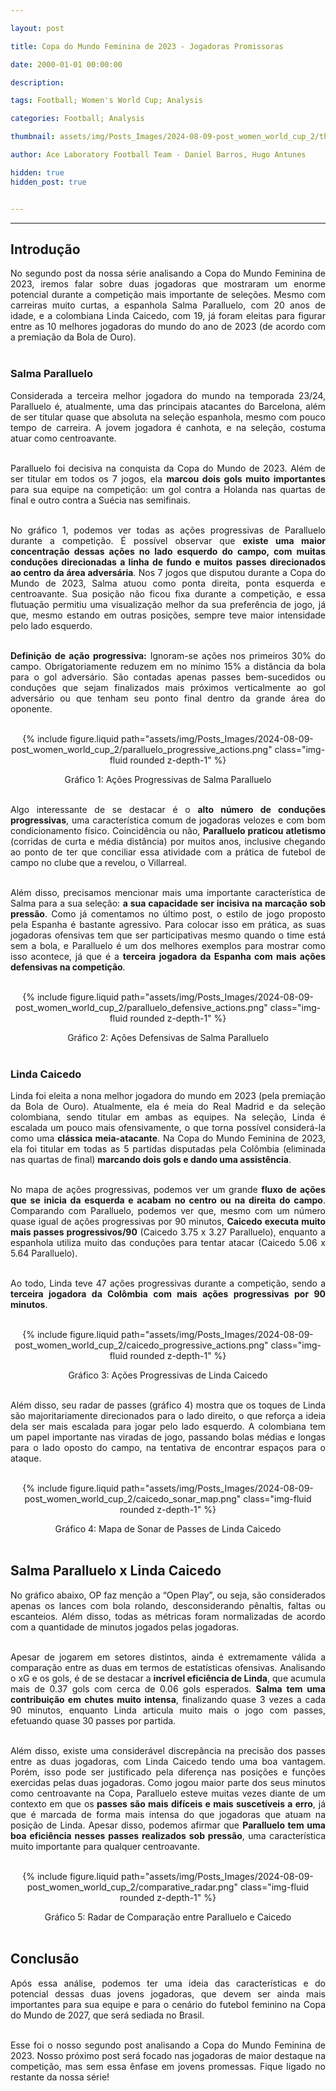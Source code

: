 ```yaml
---

layout: post

title: Copa do Mundo Feminina de 2023 - Jogadoras Promissoras

date: 2000-01-01 00:00:00

description:

tags: Football; Women's World Cup; Analysis

categories: Football; Analysis

thumbnail: assets/img/Posts_Images/2024-08-09-post_women_world_cup_2/thumb_women_world_cup.png

author: Ace Laboratory Football Team - Daniel Barros, Hugo Antunes

hidden: true
hidden_post: true


---
```


---


<h2><b>Introdução</b></h2>

  

<div  style="text-align: justify">

  
No segundo post da nossa série analisando a Copa do Mundo Feminina de 2023, iremos falar sobre duas jogadoras que mostraram um enorme potencial durante a competição mais importante de seleções. Mesmo com carreiras muito curtas, a espanhola Salma Paralluelo, com 20 anos de idade, e a colombiana Linda Caicedo, com 19, já foram eleitas para figurar entre as 10 melhores jogadoras do mundo do ano de 2023 (de acordo com a premiação da Bola de Ouro).<br/><br/>

  
<h3><b>Salma Paralluelo</b></h3>

Considerada a terceira melhor jogadora do mundo na temporada 23/24, Paralluelo é, atualmente, uma das principais atacantes do Barcelona, além de ser titular quase que absoluta na seleção espanhola, mesmo com pouco tempo de carreira. A jovem jogadora é canhota, e na seleção, costuma atuar como centroavante.
<br/><br/>

Paralluelo foi decisiva na conquista da Copa do Mundo de 2023. Além de ser titular em todos os 7 jogos, ela <b> marcou dois gols muito importantes</b> para sua equipe na competição: um gol contra a Holanda nas quartas de final e outro contra a Suécia nas semifinais. <br/><br/>

No gráfico 1, podemos ver todas as ações progressivas de Paralluelo durante a competição. É possível observar que <b>existe uma maior concentração dessas ações no lado esquerdo do campo, com muitas conduções direcionadas a linha de fundo e muitos passes direcionados ao centro da área adversária</b>. Nos 7 jogos que disputou durante a Copa do Mundo de 2023, Salma atuou como ponta direita, ponta esquerda e centroavante. Sua posição não ficou fixa durante a competição, e essa flutuação permitiu uma visualização melhor da sua preferência de jogo, já que, mesmo estando em outras posições, sempre teve maior intensidade pelo lado esquerdo.<br/><br/>


<b>Definição de ação progressiva:</b> Ignoram-se ações nos primeiros 30% do campo. Obrigatoriamente reduzem em no mínimo 15% a distância da bola para o gol adversário. São contadas apenas passes bem-sucedidos ou conduções que sejam finalizados mais próximos verticalmente ao gol adversário ou que tenham seu ponto final dentro da grande área do oponente. <br/><br/>

<div  style="width: 100%; margin: 0 auto; text-align: center;">

{% include figure.liquid path="assets/img/Posts_Images/2024-08-09-post_women_world_cup_2/paralluelo_progressive_actions.png" class="img-fluid rounded z-depth-1" %}

</div>

<center> Gráfico 1: Ações Progressivas de Salma Paralluelo <br/><br/></center>

Algo interessante de se destacar é o <b>alto número de conduções progressivas</b>, uma característica comum de jogadoras velozes e com bom condicionamento físico. Coincidência ou não, <b>Paralluelo praticou atletismo</b> (corridas de curta e média distância) por muitos anos, inclusive chegando ao ponto de ter que conciliar essa atividade com a prática de futebol de campo no clube que a revelou, o Villarreal. <br/><br/>

Além disso, precisamos mencionar mais uma importante característica de Salma para a sua seleção: <b>a sua capacidade ser incisiva na marcação sob pressão</b>. Como já comentamos no último post, o estilo de jogo proposto pela Espanha é bastante agressivo. Para colocar isso em prática, as suas jogadoras ofensivas tem que ser participativas mesmo quando o time está sem a bola, e Paralluelo é um dos melhores exemplos para mostrar como isso acontece, já que é a <b>terceira jogadora da Espanha com mais ações defensivas na competição</b>. <br/><br/>


<div  style="width: 100%; margin: 0 auto; text-align: center;">

{% include figure.liquid path="assets/img/Posts_Images/2024-08-09-post_women_world_cup_2/paralluelo_defensive_actions.png" class="img-fluid rounded z-depth-1" %}

</div>

<center> Gráfico 2: Ações Defensivas de Salma Paralluelo<br/><br/></center>



 
<h3> <b>Linda Caicedo </b></h3>

Linda foi eleita a nona melhor jogadora do mundo em 2023 (pela premiação da Bola de Ouro). Atualmente, ela é meia do Real Madrid e da seleção colombiana, sendo titular em ambas as equipes. Na seleção, Linda é escalada um pouco mais ofensivamente, o que torna possível considerá-la como uma <b>clássica meia-atacante</b>. Na Copa do Mundo Feminina de 2023, ela foi titular em todas as 5 partidas disputadas pela Colômbia (eliminada nas quartas de final) <b>marcando dois gols e dando uma assistência</b>. <br/><br/>

No mapa de ações progressivas, podemos ver um grande <b>fluxo de ações que se inicia da esquerda e acabam no centro ou na direita do campo</b>. Comparando com Paralluelo, podemos ver que, mesmo com um número quase igual de ações progressivas por 90 minutos, <b>Caicedo executa muito mais passes progressivos/90</b> (Caicedo 3.75 x 3.27 Paralluelo), enquanto a espanhola utiliza muito das conduções para tentar atacar (Caicedo 5.06 x 5.64 Paralluelo). <br/><br/>

Ao todo, Linda teve 47 ações progressivas durante a competição, sendo a <b>terceira jogadora da Colômbia com mais ações progressivas por 90 minutos</b>. <br/><br/>




<div  style="width: 100%; margin: 0 auto; text-align: center;">

{% include figure.liquid path="assets/img/Posts_Images/2024-08-09-post_women_world_cup_2/caicedo_progressive_actions.png" class="img-fluid rounded z-depth-1" %}

</div>

<center> Gráfico 3: Ações Progressivas de Linda Caicedo <br/><br/></center>


Além disso, seu radar de passes (gráfico 4) mostra que os toques de Linda são majoritariamente direcionados para o lado direito, o que reforça a ideia dela ser mais escalada para jogar pelo lado esquerdo. A colombiana tem um papel importante nas viradas de jogo, passando bolas médias e longas para o lado oposto do campo, na tentativa de encontrar espaços para o ataque. <br/><br/>

<div  style="width: 100%; margin: 0 auto; text-align: center;">

{% include figure.liquid path="assets/img/Posts_Images/2024-08-09-post_women_world_cup_2/caicedo_sonar_map.png" class="img-fluid rounded z-depth-1" %}

</div>

<center> Gráfico 4: Mapa de Sonar de Passes de Linda Caicedo <br/><br/></center>


<h2> <b>Salma Paralluelo x Linda Caicedo</b> </h2>

No gráfico abaixo, OP faz menção a “Open Play”, ou seja, são considerados apenas os lances com bola rolando, desconsiderando pênaltis, faltas ou escanteios. Além disso, todas as métricas foram normalizadas de acordo com a quantidade de minutos jogados pelas jogadoras. <br/><br/>

Apesar de jogarem em setores distintos, ainda é extremamente válida a comparação entre as duas em termos de estatísticas ofensivas. Analisando o xG e os gols, é de se destacar a <b>incrível eficiência de Linda</b>, que acumula mais de 0.37 gols com cerca de 0.06 gols esperados. <b>Salma tem uma contribuição em chutes muito intensa</b>, finalizando quase 3 vezes a cada 90 minutos, enquanto Linda articula muito mais o jogo com passes, efetuando quase 30 passes por partida. <br/><br/>

Além disso, existe uma considerável discrepância na precisão dos passes entre as duas jogadoras, com Linda Caicedo tendo uma boa vantagem. Porém, isso pode ser justificado pela diferença nas posições e funções exercidas pelas duas jogadoras. Como jogou maior parte dos seus minutos como centroavante na Copa, Paralluelo esteve muitas vezes diante de um contexto em que os<b> passes são mais difíceis e mais suscetíveis a erro</b>, já que é marcada de forma mais intensa do que jogadoras que atuam na posição de Linda. Apesar disso, podemos afirmar que <b>Paralluelo tem uma boa eficiência nesses passes realizados sob pressão</b>, uma característica muito importante para qualquer centroavante. <br/><br/>


<div  style="width: 100%; margin: 0 auto; text-align: center;">

{% include figure.liquid path="assets/img/Posts_Images/2024-08-09-post_women_world_cup_2/comparative_radar.png" class="img-fluid rounded z-depth-1" %}

</div>

<center>Gráfico 5: Radar de Comparação entre Paralluelo e Caicedo<br/><br/></center>


<h2><b>Conclusão</b></h2>

Após essa análise, podemos ter uma ideia das características e do potencial dessas duas jovens jogadoras, que devem ser ainda mais importantes para sua equipe e para o cenário do futebol feminino na Copa do Mundo de 2027, que será sediada no Brasil. <br/><br/>

Esse foi o nosso segundo post analisando a Copa do Mundo Feminina de 2023. Nosso próximo post será focado nas jogadoras de maior destaque na competição, mas sem essa ênfase em jovens promessas. Fique ligado no restante da nossa série! <br/><br/>


<div>

